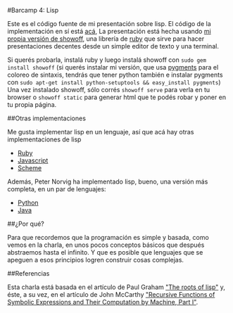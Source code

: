 #Barcamp 4: Lisp

Este es el código fuente de mi presentación sobre lisp. 
El código de la implementación en sí está [acá](https://github.com/lfborjas/minimalisp/tree/clojure), 
La presentación está hecha usando [mi propia versión de showoff](https://github.com/lfborjas/showoff), 
una librería de [ruby](http://www.ruby-lang.org/en/) que sirve para hacer presentaciones decentes
desde un simple editor de texto y una terminal.

Si querés probarla, instalá ruby y luego instalá showoff con `sudo gem install showoff` (si querés
instalar mi versión, que usa [pygments](http://pygments.org/) para el coloreo de sintaxis, tendrás que tener python
también e instalar pygments con `sudo apt-get install python-setuptools && easy_install pygments`)
Una vez instalado showoff, sólo corrés `showoff serve` para verla en tu browser o `showoff static`
para generar html que te podés robar y poner en tu propia página.

##Otras implementaciones

Me gusta implementar lisp en un lenguaje, así que acá hay otras implementaciones de lisp

* [Ruby](https://github.com/lfborjas/minimalisp/tree/ruby)
* [Javascript](https://github.com/lfborjas/minimalisp/tree/javascript)
* [Scheme](https://github.com/lfborjas/minimalisp/tree/scheme)

Además, Peter Norvig ha implementado lisp, bueno, una versión más completa, en un par de lenguajes:

* [Python](http://norvig.com/lispy2.html) 
* [Java](http://norvig.com/jscheme.html)

##¿Por qué?

Para que recordemos que la programación es simple y basada, como vemos en la charla, en unos pocos conceptos
básicos que después abstraemos hasta el infinito. Y que es posible que lenguajes que se apeguen a esos principios
logren construir cosas complejas.


##Referencias

Esta charla está basada en el artículo de Paul Graham ["The roots of lisp"](http://www.paulgraham.com/rootsoflisp.html)
y, éste, a su vez, en el artículo de John McCarthy  ["Recursive Functions of Symbolic Expressions and Their Computation by Machine, Part I"](http://www-formal.stanford.edu/jmc/recursive/recursive.html).

